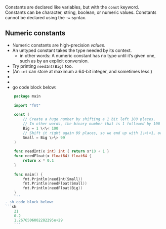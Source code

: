 Constants are declared like variables, but with the `const` keyword.
Constants can be character, string, boolean, or numeric values.
Constants cannot be declared using the `:=` syntax.

## Numeric constants
- Numeric constants are high-precision *values*.
- An untyped constant takes the type needed by its context.
	- in other words: A numeric constant has no type until it’s given one, such as by an explicit conversion.
- Try printing `needInt(Big)` too.
- (An `int` can store at maximum a 64-bit integer, and sometimes less.)
- 
- 
- go code block below:
```go
	package main
	
	import "fmt"
	
	const (
		// Create a huge number by shifting a 1 bit left 100 places.
		// In other words, the binary number that is 1 followed by 100 zeroes.
		Big = 1 \<\< 100
		// Shift it right again 99 places, so we end up with 1\<\<1, or 2.
		Small = Big \>\> 99
	)
	
	func needInt(x int) int { return x*10 + 1 }
	func needFloat(x float64) float64 {
		return x * 0.1
	}
	
	func main() {
		fmt.Println(needInt(Small))
		fmt.Println(needFloat(Small))
		fmt.Println(needFloat(Big))
	}
	```
- sh code block below:
```sh
	21
	0.2
	1.2676506002282295e+29
	```


